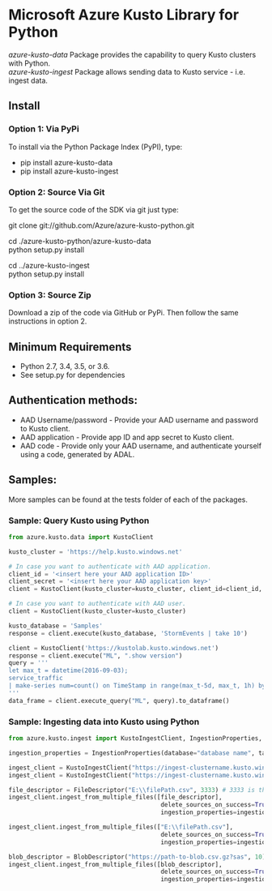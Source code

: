 # Microsoft Azure Kusto Library for Python
*azure-kusto-data* Package provides the capability to query Kusto clusters with Python.<br>
*azure-kusto-ingest* Package allows sending data to Kusto service - i.e. ingest data. 

## Install
### Option 1: Via PyPi
To install via the Python Package Index (PyPI), type:

* pip install azure-kusto-data
* pip install azure-kusto-ingest

### Option 2: Source Via Git
To get the source code of the SDK via git just type:

git clone git://github.com/Azure/azure-kusto-python.git

cd ./azure-kusto-python/azure-kusto-data<br>
python setup.py install

cd ../azure-kusto-ingest<br>
python setup.py install

### Option 3: Source Zip
Download a zip of the code via GitHub or PyPi. Then follow the same instructions in option 2.

## Minimum Requirements
* Python 2.7, 3.4, 3.5, or 3.6.
* See setup.py for dependencies

## Authentication methods:

* AAD Username/password - Provide your AAD username and password to Kusto client.
* AAD application - Provide app ID and app secret to Kusto client.
* AAD code - Provide only your AAD username, and authenticate yourself using a code, generated by ADAL.

## Samples:
More samples can be found at the tests folder of each of the packages.

### Sample: Query Kusto using Python

```python
from azure.kusto.data import KustoClient

kusto_cluster = 'https://help.kusto.windows.net'

# In case you want to authenticate with AAD application.
client_id = '<insert here your AAD application ID>'
client_secret = '<insert here your AAD application key>'
client = KustoClient(kusto_cluster=kusto_cluster, client_id=client_id, client_secret=client_secret)

# In case you want to authenticate with AAD user.
client = KustoClient(kusto_cluster=kusto_cluster)

kusto_database = 'Samples'
response = client.execute(kusto_database, 'StormEvents | take 10')

client = KustoClient('https://kustolab.kusto.windows.net')
response = client.execute("ML", ".show version")
query = '''
let max_t = datetime(2016-09-03);
service_traffic
| make-series num=count() on TimeStamp in range(max_t-5d, max_t, 1h) by OsVer
'''
data_frame = client.execute_query("ML", query).to_dataframe()
```

### Sample: Ingesting data into Kusto using Python

```python
from azure.kusto.ingest import KustoIngestClient, IngestionProperties, FileDescriptor, BlobDescriptor, DataFormat

ingestion_properties = IngestionProperties(database="database name", table="table name", dataFormat=DataFormat.csv)

ingest_client = KustoIngestClient("https://ingest-clustername.kusto.windows.net", username="username@microsoft.com")
ingest_client = KustoIngestClient("https://ingest-clustername.kusto.windows.net", client_id="aad app id", client_secret="secret")

file_descriptor = FileDescriptor("E:\\filePath.csv", 3333) # 3333 is the raw size of the data.
ingest_client.ingest_from_multiple_files([file_descriptor],
                                          delete_sources_on_success=True,
                                          ingestion_properties=ingestion_properties)  

ingest_client.ingest_from_multiple_files(["E:\\filePath.csv"],
                                          delete_sources_on_success=True,
                                          ingestion_properties=ingestion_properties)

blob_descriptor = BlobDescriptor("https://path-to-blob.csv.gz?sas", 10) # 10 is the raw size of the data.
ingest_client.ingest_from_multiple_files([blob_descriptor],
                                          delete_sources_on_success=True,
                                          ingestion_properties=ingestion_properties)
```

